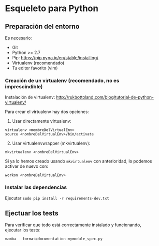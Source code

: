 # Esqueleto para Python

## Preparación del entorno

Es necesario:
* Git
* Python >= 2.7
* Pip: https://pip.pypa.io/en/stable/installing/ 
* Virtualenv (recomendado)
* Tu editor favorito (vim)


### Creación de un virtualenv (recomendado, no es imprescindible)

Instalación de virtualenv: http://rukbottoland.com/blog/tutorial-de-python-virtualenv/

Para crear el virtualenv hay dos opciones:

1. Usar directamente virtualenv:

  ```
  virtualenv <nombreDelVirtualEnv>
  source <nombreDelVirtualEnv>/bin/activate
  ```
2. Usar virtualenvwrapper (mkvirtualenv):

  ```
  mkvirtualenv <nombreDelVirtualEnv>
  ```

  Si ya lo hemos creado usando `mkvirtualenv` con anterioridad, lo podemos activar de nuevo con:

  ```
  workon <nombreDelVirtualEnv>
  ```

### Instalar las dependencias
Ejecutar `sudo pip install -r requirements-dev.txt`


## Ejectuar los tests
Para verificar que todo está correctamente instalado y funcionando, ejecutar los tests:

`mamba --format=documentation mymodule_spec.py`
